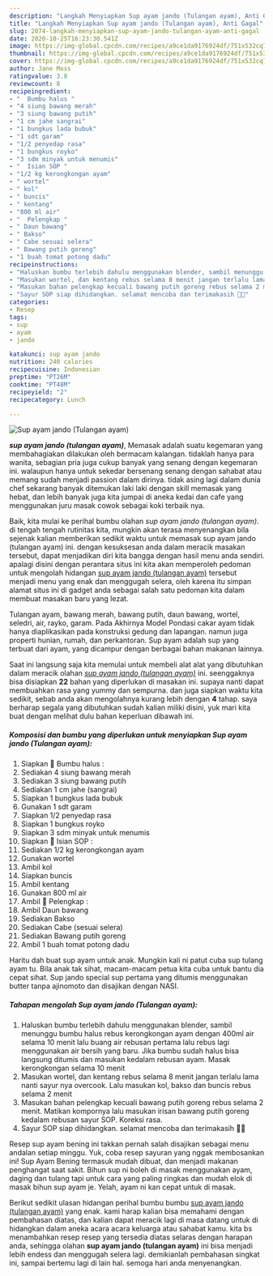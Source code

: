 ```yaml
---
description: "Langkah Menyiapkan Sup ayam jando (Tulangan ayam), Anti Gagal"
title: "Langkah Menyiapkan Sup ayam jando (Tulangan ayam), Anti Gagal"
slug: 2074-langkah-menyiapkan-sup-ayam-jando-tulangan-ayam-anti-gagal
date: 2020-10-25T16:23:30.541Z
image: https://img-global.cpcdn.com/recipes/a9ce1da9176924df/751x532cq70/sup-ayam-jando-tulangan-ayam-foto-resep-utama.jpg
thumbnail: https://img-global.cpcdn.com/recipes/a9ce1da9176924df/751x532cq70/sup-ayam-jando-tulangan-ayam-foto-resep-utama.jpg
cover: https://img-global.cpcdn.com/recipes/a9ce1da9176924df/751x532cq70/sup-ayam-jando-tulangan-ayam-foto-resep-utama.jpg
author: Jane Moss
ratingvalue: 3.8
reviewcount: 8
recipeingredient:
- "  Bumbu halus "
- "4 siung bawang merah"
- "3 siung bawang putih"
- "1 cm jahe sangrai"
- "1 bungkus lada bubuk"
- "1 sdt garam"
- "1/2 penyedap rasa"
- "1 bungkus royko"
- "3 sdm minyak untuk menumis"
- "  Isian SOP "
- "1/2 kg kerongkongan ayam"
- " wortel"
- " kol"
- " buncis"
- " kentang"
- "800 ml air"
- "  Pelengkap "
- " Daun bawang"
- " Bakso"
- " Cabe sesuai selera"
- " Bawang putih goreng"
- "1 buah tomat potong dadu"
recipeinstructions:
- "Haluskan bumbu terlebih dahulu menggunakan blender, sambil menunggu bumbu halus rebus kerongkongan ayam dengan 400ml air selama 10 menit lalu buang air rebusan pertama lalu rebus lagi menggunakan air bersih yang baru. Jika bumbu sudah halus bisa langsung ditumis dan masukan kedalam rebusan ayam. Masak kerongkongan selama 10 menit"
- "Masukan wortel, dan kentang rebus selama 8 menit jangan terlalu lama nanti sayur nya overcook. Lalu masukan kol, bakso dan buncis rebus selama 2 menit"
- "Masukan bahan pelengkap kecuali bawang putih goreng rebus selama 2 menit. Matikan kompornya lalu masukan irisan bawang putih goreng kedalam rebusan sayur SOP. Koreksi rasa."
- "Sayur SOP siap dihidangkan. selamat mencoba dan terimakasih 🌹👋"
categories:
- Resep
tags:
- sup
- ayam
- jando

katakunci: sup ayam jando 
nutrition: 240 calories
recipecuisine: Indonesian
preptime: "PT26M"
cooktime: "PT48M"
recipeyield: "2"
recipecategory: Lunch

---
```



![Sup ayam jando (Tulangan ayam)](https://img-global.cpcdn.com/recipes/a9ce1da9176924df/751x532cq70/sup-ayam-jando-tulangan-ayam-foto-resep-utama.jpg)

<b><i>sup ayam jando (tulangan ayam)</i></b>, Memasak adalah suatu kegemaran yang membahagiakan dilakukan oleh bermacam kalangan. tidaklah hanya para wanita, sebagian pria juga cukup banyak yang senang dengan kegemaran ini. walaupun hanya untuk sekedar bersenang senang dengan sahabat atau memang sudah menjadi passion dalam dirinya. tidak asing lagi dalam dunia chef sekarang banyak ditemukan laki laki dengan skill memasak yang hebat, dan lebih banyak juga kita jumpai di aneka kedai dan cafe yang menggunakan juru masak cowok sebagai koki terbaik nya.

Baik, kita mulai ke perihal bumbu olahan <i>sup ayam jando (tulangan ayam)</i>. di tengah tengah rutinitas kita, mungkin akan terasa menyenangkan bila sejenak kalian memberikan sedikit waktu untuk memasak sup ayam jando (tulangan ayam) ini. dengan kesuksesan anda dalam meracik masakan tersebut, dapat menjadikan diri kita bangga dengan hasil menu anda sendiri. apalagi disini dengan perantara situs ini kita akan memperoleh pedoman untuk mengolah hidangan <u>sup ayam jando (tulangan ayam)</u> tersebut menjadi menu yang enak dan menggugah selera, oleh karena itu simpan alamat situs ini di gadget anda sebagai salah satu pedoman kita dalam membuat masakan baru yang lezat.

Tulangan ayam, bawang merah, bawang putih, daun bawang, wortel, seledri, air, rayko, garam. Pada Akhirnya Model Pondasi cakar ayam tidak hanya diaplikasikan pada konstruksi gedung dan lapangan. namun juga properti hunian, rumah, dan perkantoran. Sup ayam adalah sup yang terbuat dari ayam, yang dicampur dengan berbagai bahan makanan lainnya.


Saat ini langsung saja kita memulai untuk membeli alat alat yang dibutuhkan dalam meracik olahan <u><i>sup ayam jando (tulangan ayam)</i></u> ini. seenggaknya bisa disiapkan <b>22</b> bahan yang diperlukan di masakan ini. supaya nanti dapat membuahkan rasa yang yummy dan sempurna. dan juga siapkan waktu kita sedikit, sebab anda akan mengolahnya kurang lebih dengan <b>4</b> tahap. saya berharap segala yang dibutuhkan sudah kalian miliki disini, yuk mari kita buat dengan melihat dulu bahan keperluan dibawah ini.

<!--inarticleads1-->

##### Komposisi dan bumbu yang diperlukan untuk menyiapkan Sup ayam jando (Tulangan ayam):

1. Siapkan  🥣 Bumbu halus :
1. Sediakan 4 siung bawang merah
1. Sediakan 3 siung bawang putih
1. Sediakan 1 cm jahe (sangrai)
1. Siapkan 1 bungkus lada bubuk
1. Gunakan 1 sdt garam
1. Siapkan 1/2 penyedap rasa
1. Siapkan 1 bungkus royko
1. Siapkan 3 sdm minyak untuk menumis
1. Siapkan  🥣 Isian SOP :
1. Sediakan 1/2 kg kerongkongan ayam
1. Gunakan  wortel
1. Ambil  kol
1. Siapkan  buncis
1. Ambil  kentang
1. Gunakan 800 ml air
1. Ambil  🥣 Pelengkap :
1. Ambil  Daun bawang
1. Sediakan  Bakso
1. Sediakan  Cabe (sesuai selera)
1. Sediakan  Bawang putih goreng
1. Ambil 1 buah tomat potong dadu


Haritu dah buat sup ayam untuk anak. Mungkin kali ni patut cuba sup tulang ayam tu. Bila anak tak sihat, macam-macam petua kita cuba untuk bantu dia cepat sihat. Sup jando special sup pertama yang ditumis menggunakan butter tanpa ajinomoto dan disajikan dengan NASI. 

<!--inarticleads2-->

##### Tahapan mengolah Sup ayam jando (Tulangan ayam):

1. Haluskan bumbu terlebih dahulu menggunakan blender, sambil menunggu bumbu halus rebus kerongkongan ayam dengan 400ml air selama 10 menit lalu buang air rebusan pertama lalu rebus lagi menggunakan air bersih yang baru. Jika bumbu sudah halus bisa langsung ditumis dan masukan kedalam rebusan ayam. Masak kerongkongan selama 10 menit
1. Masukan wortel, dan kentang rebus selama 8 menit jangan terlalu lama nanti sayur nya overcook. Lalu masukan kol, bakso dan buncis rebus selama 2 menit
1. Masukan bahan pelengkap kecuali bawang putih goreng rebus selama 2 menit. Matikan kompornya lalu masukan irisan bawang putih goreng kedalam rebusan sayur SOP. Koreksi rasa.
1. Sayur SOP siap dihidangkan. selamat mencoba dan terimakasih 🌹👋


Resep sup ayam bening ini takkan pernah salah disajikan sebagai menu andalan setiap minggu. Yuk, coba resep sayuran yang nggak membosankan ini! Sup Ayam Bening termasuk mudah dibuat, dan menjadi makanan penghangat saat sakit. Bihun sup ni boleh di masak menggunakan ayam, daging dan tulang tapi untuk cara yang paling ringkas dan mudah elok di masak bihun sup ayam je. Yelah, ayam ni kan cepat untuk di masak. 

Berikut sedikit ulasan hidangan perihal bumbu bumbu <u>sup ayam jando (tulangan ayam)</u> yang enak. kami harap kalian bisa memahami dengan pembahasan diatas, dan kalian dapat meracik lagi di masa datang untuk di hidangkan dalam aneka acara acara keluarga atau sahabat kamu. kita bs menambahkan resep resep yang tersedia diatas selaras dengan harapan anda, sehingga olahan <b>sup ayam jando (tulangan ayam)</b> ini bisa menjadi lebih endess dan menggugah selera lagi. demikianlah pembahasan singkat ini, sampai bertemu lagi di lain hal. semoga hari anda menyenangkan.
